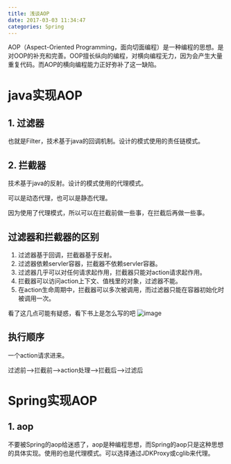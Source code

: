 ```yaml
---
title: 浅谈AOP
date: 2017-03-03 11:34:47
categories: Spring
---
```

AOP（Aspect-Oriented Programming，面向切面编程）是一种编程的思想。是对OOP的补充和完善。OOP擅长纵向的编程，对横向编程无力，因为会产生大量重复代码。而AOP的横向编程能力正好弥补了这一缺陷。

# java实现AOP

## 1. 过滤器
也就是Filter，技术基于java的回调机制。设计的模式使用的责任链模式。
## 2. 拦截器
技术基于java的反射。设计的模式使用的代理模式。

可以是动态代理，也可以是静态代理。

因为使用了代理模式，所以可以在拦截前做一些事，在拦截后再做一些事。

## 过滤器和拦截器的区别
1. 过滤器基于回调，拦截器基于反射。
2. 过滤器依赖servler容器，拦截器不依赖servler容器。
3. 过滤器几乎可以对任何请求起作用，拦截器只能对action请求起作用。
4. 拦截器可以访问action上下文、值栈里的对象，过滤器不能。
5. 在action生命周期中，拦截器可以多次被调用，而过滤器只能在容器初始化时被调用一次。

看了这几点可能有疑惑，看下书上是怎么写的吧
![image](http://ok7wlv1ee.bkt.clouddn.com/17-3-3/4150228-file_1488522027418_33ad.png)
## 执行顺序
一个action请求进来。

过滤前-->拦截前-->action处理-->拦截后-->过滤后


# Spring实现AOP

## 1. aop
不要被Spring的aop给迷惑了，aop是种编程思想，而Spring的aop只是这种思想的具体实现。使用的也是代理模式。可以选择通过JDKProxy或cglib来代理。